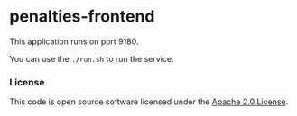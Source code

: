
# penalties-frontend

This application runs on port 9180.

You can use the `./run.sh` to run the service.
### License

This code is open source software licensed under the [Apache 2.0 License]("http://www.apache.org/licenses/LICENSE-2.0.html").
